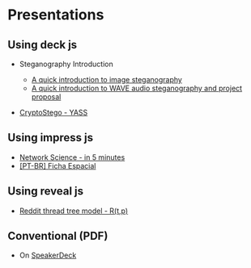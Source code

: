 # Presentations

## Using deck js

* Steganography Introduction
  * [A quick introduction to image steganography](https://pboueke.github.io/presentations/stegano/pres.html)
  * [A quick introduction to WAVE audio steganography and project proposal](https://pboueke.github.io/presentations/stegano/audio.html)
   
* [CryptoStego - YASS](https://pboueke.github.io/presentations/stegano/yass.html)

## Using impress js

* [Network Science - in 5 minutes](https://pboueke.github.io/presentations/ns/5min.html#/Title)
* [[PT-BR] Ficha Espacial](https://pboueke.github.io/ficha-espacial/presentation/)

## Using reveal js

* [Reddit thread tree model - R(t,p)](https://pboueke.github.io/presentations/rtm/reddit.html#/)

## Conventional (PDF)

* On [SpeakerDeck](https://speakerdeck.com/pboueke)
